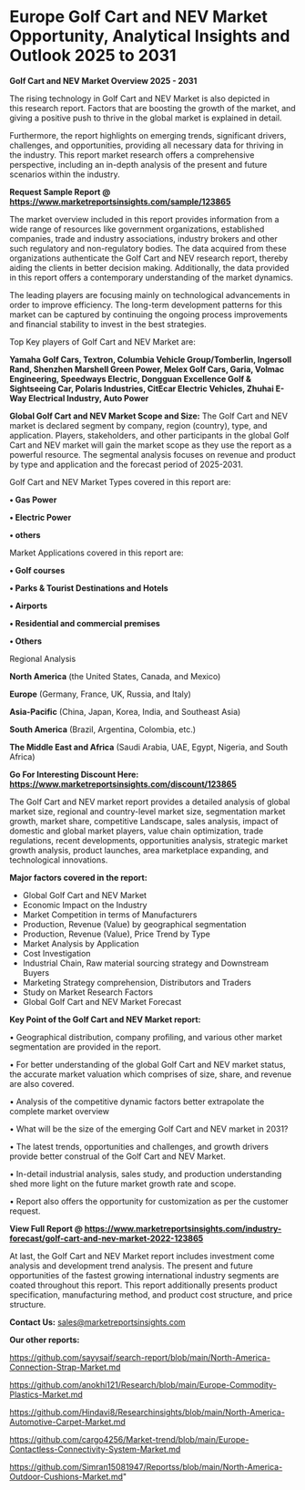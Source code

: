  # Europe Golf Cart and NEV Market Opportunity, Analytical Insights and Outlook 2025 to 2031

<Strong> Golf Cart and NEV Market Overview 2025 - 2031</strong>

The rising technology in Golf Cart and NEV Market is also depicted in this research report. Factors that are boosting the growth of the market, and giving a positive push to thrive in the global market is explained in detail.

Furthermore, the report highlights on emerging trends, significant drivers, challenges, and opportunities, providing all necessary data for thriving in the industry. This report market research offers a comprehensive perspective, including an in-depth analysis of the present and future scenarios within the industry.

<strong>Request Sample Report @ <a href=https://www.marketreportsinsights.com/sample/123865>https://www.marketreportsinsights.com/sample/123865</a></strong>

The market overview included in this report provides information from a wide range of resources like government organizations, established companies, trade and industry associations, industry brokers and other such regulatory and non-regulatory bodies. The data acquired from these organizations authenticate the Golf Cart and NEV research report, thereby aiding the clients in better decision making. Additionally, the data provided in this report offers a contemporary understanding of the market dynamics.

The leading players are focusing mainly on technological advancements in order to improve efficiency. The long-term development patterns for this market can be captured by continuing the ongoing process improvements and financial stability to invest in the best strategies.

Top Key players of Golf Cart and NEV Market are:

<strong>Yamaha Golf Cars, Textron, Columbia Vehicle Group/Tomberlin, Ingersoll Rand, Shenzhen Marshell Green Power, Melex Golf Cars, Garia, Volmac Engineering, Speedways Electric, Dongguan Excellence Golf & Sightseeing Car, Polaris Industries, CitEcar Electric Vehicles, Zhuhai E-Way Electrical Industry, Auto Power</strong>

<strong><b>Global Golf Cart and NEV Market Scope and Size:</b></strong>
The Golf Cart and NEV market is declared segment by company, region (country), type, and application. Players, stakeholders, and other participants in the global Golf Cart and NEV market will gain the market scope as they use the report as a powerful resource. The segmental analysis focuses on revenue and product by type and application and the forecast period of 2025-2031.

Golf Cart and NEV Market Types covered in this report are:

<strong>• Gas Power

• Electric Power

• others</strong>

Market Applications covered in this report are:

<strong>• Golf courses

• Parks & Tourist Destinations and Hotels

• Airports

• Residential and commercial premises

• Others</strong> 

Regional Analysis

<strong>North America</strong> (the United States, Canada, and Mexico)

<strong>Europe</strong> (Germany, France, UK, Russia, and Italy)

<strong>Asia-Pacific</strong> (China, Japan, Korea, India, and Southeast Asia)

<strong>South America</strong> (Brazil, Argentina, Colombia, etc.)

<strong>The Middle East and Africa</strong> (Saudi Arabia, UAE, Egypt, Nigeria, and South Africa)

<strong>Go For Interesting Discount Here: <a href=https://www.marketreportsinsights.com/discount/123865>https://www.marketreportsinsights.com/discount/123865</a></strong>

The Golf Cart and NEV market report provides a detailed analysis of global market size, regional and country-level market size, segmentation market growth, market share, competitive Landscape, sales analysis, impact of domestic and global market players, value chain optimization, trade regulations, recent developments, opportunities analysis, strategic market growth analysis, product launches, area marketplace expanding, and technological innovations.

<strong><b>Major factors covered in the report:</b></strong>
<ul>
  <li>Global Golf Cart and NEV Market </li>
  <li>Economic Impact on the Industry</li>
  <li>Market Competition in terms of Manufacturers</li>
  <li>Production, Revenue (Value) by geographical segmentation</li>
  <li>Production, Revenue (Value), Price Trend by Type</li>
  <li>Market Analysis by Application</li>
  <li>Cost Investigation</li>
  <li>Industrial Chain, Raw material sourcing strategy and Downstream Buyers</li>
  <li>Marketing Strategy comprehension, Distributors and Traders</li>
  <li>Study on Market Research Factors</li>
  <li>Global Golf Cart and NEV Market Forecast</li>
</ul>

<strong><b>Key Point of the Golf Cart and NEV Market report:</b></strong>

• Geographical distribution, company profiling, and various other market segmentation are provided in the report.

• For better understanding of the global Golf Cart and NEV market status, the accurate market valuation which comprises of size, share, and revenue are also covered.

• Analysis of the competitive dynamic factors better extrapolate the complete market overview

• What will be the size of the emerging Golf Cart and NEV market in 2031?

• The latest trends, opportunities and challenges, and growth drivers provide better construal of the Golf Cart and NEV Market.

• In-detail industrial analysis, sales study, and production understanding shed more light on the future market growth rate and scope.

• Report also offers the opportunity for customization as per the customer request.

<strong><b>View Full Report @ <a href=https://www.marketreportsinsights.com/industry-forecast/golf-cart-and-nev-market-2022-123865>https://www.marketreportsinsights.com/industry-forecast/golf-cart-and-nev-market-2022-123865</a></b></strong>


At last, the Golf Cart and NEV Market report includes investment come analysis and development trend analysis. The present and future opportunities of the fastest growing international industry segments are coated throughout this report. This report additionally presents product specification, manufacturing method, and product cost structure, and price structure.

<strong>Contact Us:</strong>
sales@marketreportsinsights.com

<strong>Our other reports:</strong>

<a href=https://github.com/sayysaif/search-report/blob/main/North-America-Connection-Strap-Market.md>https://github.com/sayysaif/search-report/blob/main/North-America-Connection-Strap-Market.md</a>

<a href=https://github.com/anokhi121/Research/blob/main/Europe-Commodity-Plastics-Market.md>https://github.com/anokhi121/Research/blob/main/Europe-Commodity-Plastics-Market.md</a>

<a href=https://github.com/Hindavi8/Researchinsights/blob/main/North-America-Automotive-Carpet-Market.md>https://github.com/Hindavi8/Researchinsights/blob/main/North-America-Automotive-Carpet-Market.md</a>

<a href=https://github.com/cargo4256/Market-trend/blob/main/Europe-Contactless-Connectivity-System-Market.md>https://github.com/cargo4256/Market-trend/blob/main/Europe-Contactless-Connectivity-System-Market.md</a>

<a href=https://github.com/Simran15081947/Reportss/blob/main/North-America-Outdoor-Cushions-Market.md>https://github.com/Simran15081947/Reportss/blob/main/North-America-Outdoor-Cushions-Market.md</a>"
